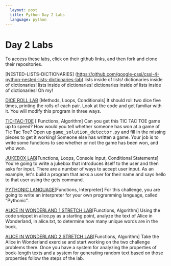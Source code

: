 ```yaml
---
  layout: post
  title: Python Day 2 Labs
  language: python
---
```


#  Day 2 Labs
To access these labs, click on their github links, and then fork and clone their repositories.

[NESTED-LISTS-DICTIONARIES] (https://github.com/google-cssi/cssi-4-python-nested-lists-dictionaries-lab)
lists inside of lists! dictionaries inside of dictionaries! lists inside of dictionaries! dictionaries inside of lists inside of dictionaries! Oh my!

[DICE ROLL LAB](https://github.com/google-cssi/cssi-5.4-python-dice-roll) [Methods, Loops, Conditionals]
It should roll two dice five times, printing the rolls of each pair. Look at the code and get familiar with it. You will modify this program in three ways.

[TIC-TAC-TOE](https://github.com/google-cssi/cssi-5-python-stretch-tictactoe-challenge) [ Functions, Algorithm]
Can you get this TIC TAC TOE game up to speed? How would you tell whether someone has won at a game of Tic Tac Toe? Open up <kbd>game_solution_detector.py</kbd> and fill in the missing pieces to get it working! Someone else has written a game.  Your job is to write some functions to see whether or not the game has been won, and who won.

[JUKEBOX LAB](https://github.com/google-cssi/cssi-5-python-jukebox-lab)[Functions, Loops, Console Input, Conditional Statements]
You're going to write a jukebox that introduces itself to the user and then asks for input. There are a number of ways to accept user input. As an example, let's build a program that asks a user for their name and says hello to that user using the gets command.

[PYTHONIC LANGUAGE](https://github.com/learn-co-curriculum/cssi-5-python-your-language)[Functions, Interpreter]
For this challenge, you are going to write an interpreter for your own programming language, called "Pythonic".


[ALICE IN WONDERLAND 1 STRETCH LAB](https://github.com/google-cssi/cssi-5-python-alice)[Functions, Algorithm]
Using the code snippet in alice.py as a starting point, analyze the text of Alice in Wonderland, in alice.txt, to determine how many unique words are in the book.

[ALICE IN WONDERLAND 2 STRETCH LAB](https://github.com/google-cssi/cssi-5-python-stretch-alice-challenge-2)[Functions, Algorithm]
Take the Alice in Wonderland exercise and start working on the two challenge problems there. Once you have a system for analyzing the properties of book-length texts and a system for generating random text based on those properties follow the steps of the lab.
